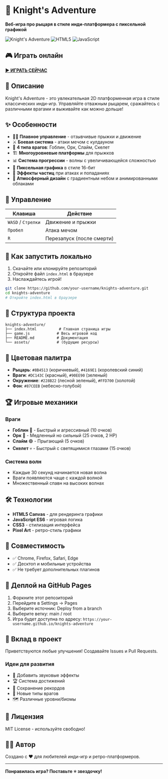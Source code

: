 # 🏰 Knight's Adventure

**Веб-игра про рыцаря в стиле инди-платформера с пиксельной графикой**

![Knight's Adventure](https://img.shields.io/badge/Game-Knight's%20Adventure-blue) ![HTML5](https://img.shields.io/badge/HTML5-Canvas-orange) ![JavaScript](https://img.shields.io/badge/JavaScript-ES6-yellow)

## 🎮 Играть онлайн

**[▶️ ИГРАТЬ СЕЙЧАС]([https://your-username.github.io/knights-adventure](https://igor-nersisyan.github.io/knights-adventure/))**

## 📖 Описание

Knight's Adventure - это увлекательная 2D платформенная игра в стиле классических инди-игр. Управляйте отважным рыцарем, сражайтесь с различными врагами и выживайте как можно дольше!

## ✨ Особенности

- 🏃‍♂️ **Плавное управление** - отзывчивые прыжки и движение
- ⚔️ **Боевая система** - атаки мечом с кулдауном
- 👹 **4 типа врагов**: Гоблин, Орк, Слайм, Скелет
- 🏗️ **Многоуровневые платформы** для прыжков
- 📊 **Система прогрессии** - волны с увеличивающейся сложностью
- 🎨 **Пиксельная графика** в стиле 16-бит
- 💫 **Эффекты частиц** при атаках и попаданиях
- 🎵 **Атмосферный дизайн** с градиентным небом и анимированными облаками

## 🎯 Управление

| Клавиша | Действие |
|---------|----------|
| `WASD` / `Стрелки` | Движение и прыжки |
| `Пробел` | Атака мечом |
| `R` | Перезапуск (после смерти) |

## 🚀 Как запустить локально

1. Скачайте или клонируйте репозиторий
2. Откройте файл `index.html` в браузере
3. Наслаждайтесь игрой!

```bash
git clone https://github.com/your-username/knights-adventure.git
cd knights-adventure
# Откройте index.html в браузере
```

## 📁 Структура проекта

```
knights-adventure/
├── index.html          # Главная страница игры
├── game.js            # Весь игровой код
├── README.md          # Документация
└── assets/            # (будущие ресурсы)
```

## 🎨 Цветовая палитра

- **Рыцарь**: `#8B4513` (коричневый), `#4169E1` (королевский синий)
- **Враги**: `#DC143C` (красный), `#90EE90` (зеленый)
- **Окружение**: `#228B22` (лесной зеленый), `#FFD700` (золотой)
- **Фон**: `#87CEEB` (небесно-голубой)

## 🏆 Игровые механики

### Враги
- **Гоблин** 👺 - Быстрый и агрессивный (10 очков)
- **Орк** 🧌 - Медленный но сильный (25 очков, 2 HP)
- **Слайм** 🟢 - Прыгающий (5 очков)
- **Скелет** 💀 - Быстрый с светящимися глазами (15 очков)

### Система волн
- Каждые 30 секунд начинается новая волна
- Враги появляются чаще с каждой волной
- Множественный спавн на высоких волнах

## 🛠️ Технологии

- **HTML5 Canvas** - для рендеринга графики
- **JavaScript ES6** - игровая логика
- **CSS3** - стилизация интерфейса
- **Pixel Art** - ретро-стиль графики

## 📱 Совместимость

- ✅ Chrome, Firefox, Safari, Edge
- ✅ Десктоп и мобильные устройства
- ✅ Не требует дополнительных плагинов

## 🚀 Деплой на GitHub Pages

1. Форкните этот репозиторий
2. Перейдите в Settings → Pages
3. Выберите источник: Deploy from a branch
4. Выберите ветку: main / root
5. Игра будет доступна по адресу: `https://your-username.github.io/knights-adventure`

## 🤝 Вклад в проект

Приветствуются любые улучшения! Создавайте Issues и Pull Requests.

### Идеи для развития
- 🎵 Добавить звуковые эффекты
- 🏆 Система достижений
- 💾 Сохранение рекордов
- 🎨 Новые типы врагов
- 🗺️ Различные уровни/биомы

## 📄 Лицензия

MIT License - используйте свободно!

## 👨‍💻 Автор

Создано с ❤️ для любителей инди-игр и ретро-платформеров.

---


**Понравилась игра? Поставьте ⭐ звездочку!**
